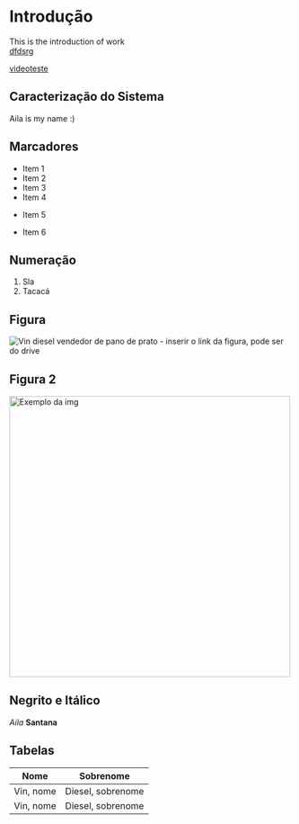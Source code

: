 # Introdução

This is the introduction of work<br/>
[dfdsrg](https://github.com/ailinha01/ailaihc/blob/f209e9e455d5f77dcca97d6201b4a4fccf7f0baf/inspecao/imgens/1%20-%20Design%20Estetico%20e%20minimalista.jpg)<br/>

[videoteste](https://drive.google.com/drive/folders/1zd_2YXqscDmORASP7GblvySFVs5IEhpW?usp=drive_link)<br/>



## Caracterização do Sistema

Aila is my name :)

## Marcadores
- Item 1
- Item 2
- Item 3
- Item 4
* Item 5
+ Item 6

## Numeração
1. Sla
2. Tacacá

## Figura
![Vin diesel vendedor de pano de prato](https://th.bing.com/th/id/OIP.8ipgr3cbT-hH0UDPfLD9jwHaDn?w=349&h=170&c=7&r=0&o=5&pid=1.7) - inserir o link da figura, pode ser do drive

## Figura 2
<img src="https://th.bing.com/th/id/OIP.8ipgr3cbT-hH0UDPfLD9jwHaDn?w=349&h=170&c=7&r=0&o=5&pid=1.7" alt= "Exemplo da img" width="500">

## Negrito e Itálico
*Aila*
**Santana**

## Tabelas
|    Nome    |      Sobrenome    |
|------------|-------------------|
| Vin, nome  | Diesel, sobrenome |
| Vin, nome  | Diesel, sobrenome |


